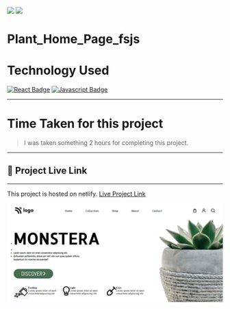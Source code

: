 [![](https://img.shields.io/badge/linkedin-blue?style=for-the-badge)](https://www.linkedin.com/in/nimish-kumar-9304b41a0/)
[![](https://img.shields.io/badge/MYPORTFOLIO-blue?style=for-the-badge)](https://devlopernimish.tk/ 'Link')



# **Plant_Home_Page_fsjs**


# Technology Used
[![React Badge](https://img.shields.io/badge/-HTML-red?style=for-the-badge&labelColor=black&logo=html&logoColor=61DBFB)](#) [![Javascript Badge](https://img.shields.io/badge/-CSS-blue?style=for-the-badge&labelColor=black&logo=tailwind&logoColor=white)](#)


---
# Time Taken for this project
> I was taken something 2 hours for completing this project.
---
## 🚀  Project Live Link <br>
---
This project is hosted on netlify. [Live Project Link](https://jocular-empanada-b83167.netlify.app/)

![Plant Home Page](./thumbnail.png)
